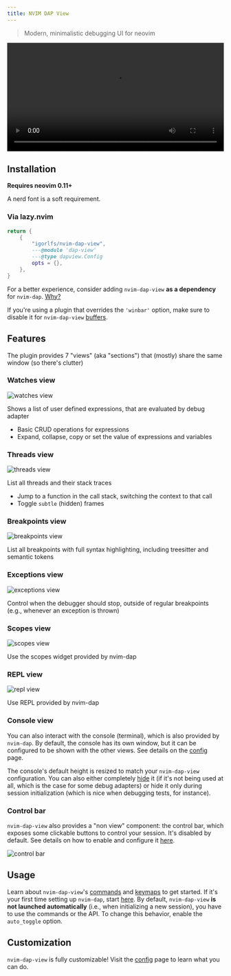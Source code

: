 ```yaml
---
title: NVIM DAP View
---
```


> Modern, minimalistic debugging UI for neovim

<video controls width="100%">
    <source src="videos/dv-demo.mp4" type="video/mp4" />
    <track kind="captions">
</video>

## Installation

**Requires neovim 0.11+**

A nerd font is a soft requirement.

### Via lazy.nvim

```lua
return {
    {
        "igorlfs/nvim-dap-view",
        ---@module 'dap-view'
        ---@type dapview.Config
        opts = {},
    },
}
```

For a better experience, consider adding `nvim-dap-view` **as a dependency** for `nvim-dap`. [Why?](faq#why-add-nvim-dap-view-as-a-dependency-for-nvim-dap)

If you're using a plugin that overrides the `'winbar'` option, make sure to disable it for `nvim-dap-view` [buffers](filetypes-autocmds).

## Features

The plugin provides 7 "views" (aka "sections") that (mostly) share the same window (so there's clutter)

### Watches view

<img src="https://github.com/user-attachments/assets/381a5c9c-7eea-4cdc-8358-a2afe9f247b2" alt="watches view" />

Shows a list of user defined expressions, that are evaluated by debug adapter

- Basic CRUD operations for expressions
- Expand, collapse, copy or set the value of expressions and variables

### Threads view

<img src="https://i.ibb.co/CsNVQfzh/dap-view-threads.png" alt="threads view">

List all threads and their stack traces

- Jump to a function in the call stack, switching the context to that call
- Toggle `subtle` (hidden) frames

### Breakpoints view

<img src="https://github.com/user-attachments/assets/b8c23809-2f23-4a39-8aef-b880f2b3eef9" alt="breakpoints view" />

List all breakpoints with full syntax highlighting, including treesitter and semantic tokens

### Exceptions view

<img src="https://github.com/user-attachments/assets/86edd829-d9d8-4fae-b0c0-8b79339b0c33" alt="exceptions view" />

Control when the debugger should stop, outside of regular breakpoints (e.g., whenever an exception is thrown)

### Scopes view

<img src="https://github.com/user-attachments/assets/2628ae8e-9224-4b2f-94c7-88e7800c232b" alt="scopes view" />

Use the scopes widget provided by nvim-dap

### REPL view

<img src="https://github.com/user-attachments/assets/43caeb02-ff9e-47ea-a4c1-ab5dd30d8a3c" alt="repl view" />

Use REPL provided by nvim-dap

### Console view

You can also interact with the console (terminal), which is also provided by `nvim-dap`. By default, the console has its own window, but it can be configured to be shown with the other views. See details on the [config](configuration) page.

The console's default height is resized to match your `nvim-dap-view` configuration. You can also either completely [hide](hide-terminal) it (if it's not being used at all, which is the case for some debug adapters) or hide it only during session initialization (which is nice when debugging tests, for instance).

### Control bar

`nvim-dap-view` also provides a "non view" component: the control bar, which exposes some clickable buttons to control your session. It's disabled by default. See details on how to enable and configure it [here](control-bar).

<img src="https://i.ibb.co/wNbqBnyN/image.png" alt="control bar">

## Usage

Learn about `nvim-dap-view`'s [commands](commands) and [keymaps](keymaps) to get started. If it's your first time setting up `nvim-dap`, start [here](basics). By default, `nvim-dap-view` **is not launched automatically** (i.e., when initializing a new session), you have to use the commands or the API. To change this behavior, enable the `auto_toggle` option.

## Customization

`nvim-dap-view` is fully customizable! Visit the [config](configuration) page to learn what you can do.
